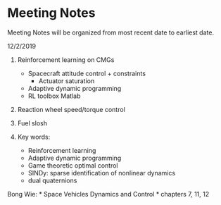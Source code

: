 # Meeting Notes

Meeting Notes will be organized from most recent date to earliest date. 

12/2/2019

1. Reinforcement learning on CMGs
	- Spacecraft attitude control + constraints 
		- Actuator saturation 
	- Adaptive dynamic programming 
	- RL toolbox Matlab 
	
2. Reaction wheel speed/torque control 

3. Fuel slosh 

4. Key words: 
	- Reinforcement learning 
	- Adaptive dynamic programming 
	- Game theoretic optimal control 
	- SINDy: sparse identification of nonlinear dynamics 
	- dual quaternions 
	
Bong Wie: 
	* Space Vehicles Dynamics and Control 
		* chapters 7, 11, 12 
	
